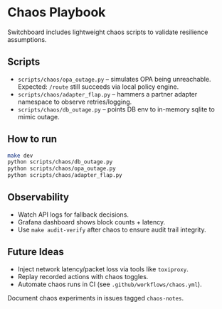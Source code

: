 # Chaos Playbook

Switchboard includes lightweight chaos scripts to validate resilience assumptions.

## Scripts

- `scripts/chaos/opa_outage.py` – simulates OPA being unreachable. Expected: `/route` still succeeds via local policy engine.
- `scripts/chaos/adapter_flap.py` – hammers a partner adapter namespace to observe retries/logging.
- `scripts/chaos/db_outage.py` – points DB env to in-memory sqlite to mimic outage.

## How to run

```bash
make dev
python scripts/chaos/db_outage.py
python scripts/chaos/opa_outage.py
python scripts/chaos/adapter_flap.py
```

## Observability

- Watch API logs for fallback decisions.
- Grafana dashboard shows block counts + latency.
- Use `make audit-verify` after chaos to ensure audit trail integrity.

## Future Ideas

- Inject network latency/packet loss via tools like `toxiproxy`.
- Replay recorded actions with chaos toggles.
- Automate chaos runs in CI (see `.github/workflows/chaos.yml`).

Document chaos experiments in issues tagged `chaos-notes`.
